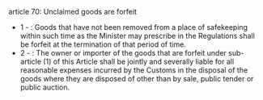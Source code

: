 article 70: Unclaimed goods are forfeit 

<ul>
			<li>1 - : Goods that have not been removed from a place of safekeeping within such time as the Minister may prescribe in the Regulations shall be forfeit at the termination of that period of time. <ul>
			</ul></li>			<li>2 - : The owner or importer of the goods that are forfeit under sub-article (1) of this Article shall be jointly and severally liable for all reasonable expenses incurred by the Customs in the disposal of the goods where they are disposed of other than by sale, public tender or public auction. <ul>
			</ul></li></ul>